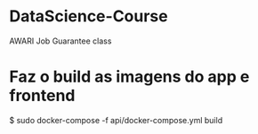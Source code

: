# DataScience-Course
AWARI Job Guarantee class

# Faz o build as imagens do app e frontend
  $ sudo docker-compose -f api/docker-compose.yml build
